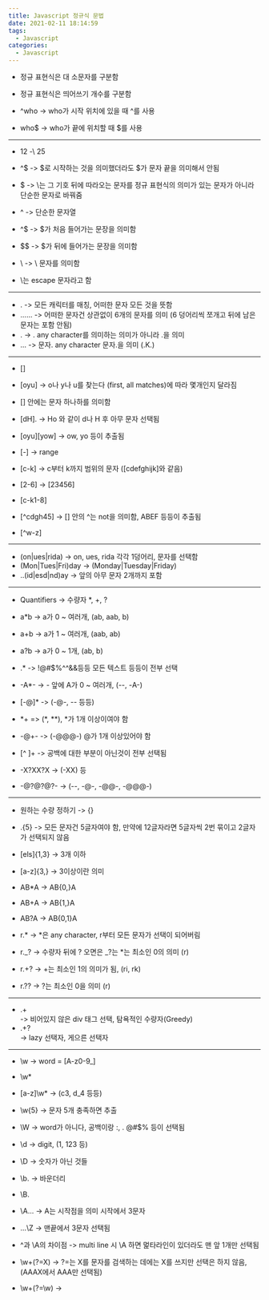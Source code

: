 ```yaml
---
title: Javascript 정규식 문법
date: 2021-02-11 18:14:59
tags:
  - Javascript
categories:
  - Javascript
---
```


- 정규 표현식은 대 소문자를 구분함
- 정규 표현식은 띄어쓰기 개수를 구분함

- ^who -> who가 시작 위치에 있을 때 ^를 사용
- who$ -> who가 끝에 위치할 때 $를 사용

---

- $12$ \-\ $25$
- ^$ -> $로 시작하는 것을 의미했더라도 $가 문자 끝을 의미해서 안됨
- \$ -> \는 그 기호 뒤에 따라오는 문자를 정규 표현식의 의미가 있는 문자가 아니라 단순한 문자로 바꿔줌
- \^ -> 단순한 문자열
- ^\$ -> $가 처음 들어가는 문장을 의미함
- \$$ -> $가 뒤에 들어가는 문장을 의미함
- \\ -> \ 문자를 의미함

- \는 escape 문자라고 함

---

- . -> 모든 캐릭터를 매칭, 어떠한 문자 모든 것을 뜻함
- ...... -> 어떠한 문자건 상관없이 6개의 문자를 의미 (6 덩어리씩 쪼개고 뒤에 남은 문자는 포함 안됨)
- \. -> . any character를 의미하는 의미가 아니라 .을 의미
- \..\. -> 문자. any character 문자.을 의미 (.K.)

---

- []

- [oyu] -> o나 y나 u를 찾는다 (first, all matches)에 따라 몇개인지 달라짐
- [] 안에는 문자 하나하를 의미함
- [dH]. -> Ho 와 같이 d나 H 후 아무 문자 선택됨
- [oyu][yow] -> ow, yo 등이 추출됨

- [-] -> range

- [c-k] -> c부터 k까지 범위의 문자 ([cdefghijk]와 같음)
- [2-6] -> [23456]
- [c-k1-8]

- [^cdgh45] -> [] 안의 ^는 not을 의미함, ABEF 등등이 추출됨
- [^w-z]

---

- (on|ues|rida) -> on, ues, rida 각각 1덩어리, 문자를 선택함
- (Mon|Tues|Fri)day -> (Monday|Tuesday|Friday)
- ..(id|esd|nd)ay -> 앞의 아무 문자 2개까지 포함

---

- Quantifiers -> 수량자 \*, +, ?

- a\*b -> a가 0 ~ 여러개, (ab, aab, b)
- a+b -> a가 1 ~ 여러개, (aab, ab)
- a?b -> a가 0 ~ 1개, (ab, b)

- .\* -> !@#$%^^&&등등 모든 텍스트 등등이 전부 선택
- -A\*- -> - 앞에 A가 0 ~ 여러개, (--, -A-)
- [-@]\* -> (-@-, -- 등등)

- \*+ => (*, \*\*), *가 1개 이상이여야 함
- -@+- -> (-@@@-) @가 1개 이상있어야 함
- [^ ]+ -> 공백에 대한 부분이 아닌것이 전부 선택됨

- -X?XX?X -> (-XX) 등
- -@?@?@?- -> (--, -@-, -@@-, -@@@-)

---

- 원하는 수량 정하기 -> {}

- .{5} -> 모든 문자건 5글자여야 함, 만약에 12글자라면 5글자씩 2번 묶이고 2글자가 선택되지 않음
- [els]{1,3} -> 3개 이하
- [a-z]{3,} -> 3이상이란 의미
- AB\*A -> AB{0,}A
- AB+A -> AB{1,}A
- AB?A -> AB{0,1}A

- r.* -> *은 any character, r부터 모든 문자가 선택이 되어버림
- r._? -> 수량자 뒤에 ? 오면은 _?는 \*는 최소인 0의 의미 (r)
- r.+? -> +는 최소인 1의 의미가 됨, (ri, rk)
- r.?? -> ?는 최소인 0을 의미 (r)

---

- <div>.+</div> -> 비어있지 않은 div 태그 선택, 탐욕적인 수량자(Greedy)
- <div>.+?</div> -> lazy 선택자, 게으른 선택자

---

- \w -> word = [A-z0-9_]
- \w\*
- [a-z]\w\* -> (c3, d_4 등등)
- \w{5} -> 문자 5개 충족하면 추출

- \W -> word가 아니다, 공백이랑 :, . @#$% 등이 선택됨
- \d -> digit, (1, 123 등)
- \D -> 숫자가 아닌 것들
- \b. -> 바운더리
- \B.

- \A... -> A는 시작점을 의미 시작에서 3문자
- ...\Z -> 맨끝에서 3문자 선택됨

- ^과 \A의 차이점 -> multi line 시 \A 하면 멅타라인이 있더라도 맨 앞 1개만 선택됨

- \w+(?=X) -> ?=는 X를 문자를 검색하는 데에는 X를 쓰지만 선택은 하지 않음, (AAAX에서 AAA만 선택됨)
- \w+(?=\w) ->
